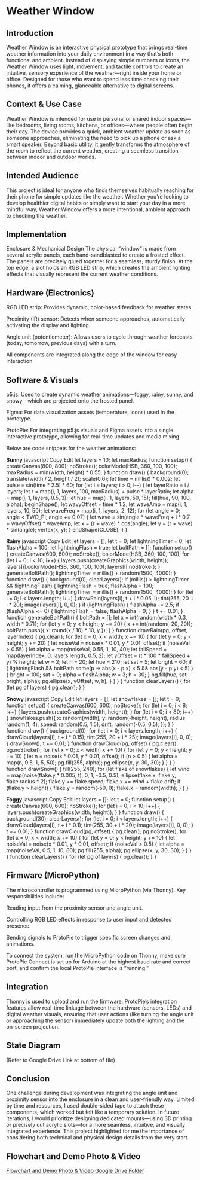 # Weather Window 
## Introduction
Weather Window is an interactive physical prototype that brings real-time weather information into your daily environment in a way that’s both functional and ambient. Instead of displaying simple numbers or icons, the Weather Window uses light, movement, and tactile controls to create an intuitive, sensory experience of the weather—right inside your home or office. Designed for those who want to spend less time checking their phones, it offers a calming, glanceable alternative to digital screens.

## Context & Use Case
Weather Window is intended for use in personal or shared indoor spaces—like bedrooms, living rooms, kitchens, or offices—where people often begin their day. The device provides a quick, ambient weather update as soon as someone approaches, eliminating the need to pick up a phone or ask a smart speaker. Beyond basic utility, it gently transforms the atmosphere of the room to reflect the current weather, creating a seamless transition between indoor and outdoor worlds.

## Intended Audience
This project is ideal for anyone who finds themselves habitually reaching for their phone for simple updates like the weather. Whether you’re looking to develop healthier digital habits or simply want to start your day in a more mindful way, Weather Window offers a more intentional, ambient approach to checking the weather.

## Implementation
Enclosure & Mechanical Design
The physical “window” is made from several acrylic panels, each hand-sandblasted to create a frosted effect. The panels are precisely glued together for a seamless, sturdy finish. At the top edge, a slot holds an RGB LED strip, which creates the ambient lighting effects that visually represent the current weather conditions.

## Hardware (Electronics)
RGB LED strip: Provides dynamic, color-based feedback for weather states.

Proximity (IR) sensor: Detects when someone approaches, automatically activating the display and lighting.

Angle unit (potentiometer): Allows users to cycle through weather forecasts (today, tomorrow, previous days) with a turn.

All components are integrated along the edge of the window for easy interaction.

## Software & Visuals
p5.js: Used to create dynamic weather animations—foggy, rainy, sunny, and snowy—which are projected onto the frosted panel.

Figma: For data visualization assets (temperature, icons) used in the prototype.

ProtoPie: For integrating p5.js visuals and Figma assets into a single interactive prototype, allowing for real-time updates and media mixing.

Below are code snippets for the weather animations:


**Sunny**
javascript
Copy
Edit
let layers = 10;
let maxRadius;
function setup() {
  createCanvas(800, 800);
  noStroke();
  colorMode(HSB, 360, 100, 100);
  maxRadius = min(width, height) * 0.55;
}
function draw() {
  background(0);
  translate(width / 2, height / 2);
  scale(0.6);
  let time = millis() * 0.002;
  let pulse = sin(time * 2.5) * 60;
  for (let i = layers; i > 0; i--) {
    let layerRatio = i / layers;
    let r = map(i, 1, layers, 100, maxRadius) + pulse * layerRatio;
    let alpha = map(i, 1, layers, 0.5, 3);
    let hue = map(i, 1, layers, 50, 15);
    fill(hue, 90, 100, alpha);
    beginShape();
    let wavyOffset = time * 1.2;
    let waveAmp = map(i, 1, layers, 10, 50);
    let waveFreq = map(i, 1, layers, 2, 12);
    for (let angle = 0; angle < TWO_PI; angle += 0.07) {
      let wave = sin(angle * waveFreq + i * 0.7 + wavyOffset) * waveAmp;
      let x = (r + wave) * cos(angle);
      let y = (r + wave) * sin(angle);
      vertex(x, y);
    }
    endShape(CLOSE);
  }
}

**Rainy**
javascript
Copy
Edit
let layers = [];
let t = 0;
let lightningTimer = 0;
let flashAlpha = 100;
let lightningFlash = true;
let boltPath = [];
function setup() {
  createCanvas(600, 600);
  noStroke();
  colorMode(HSB, 360, 100, 100);
  for (let i = 0; i < 10; i++) {
    layers.push(createGraphics(width, height));
    layers[i].colorMode(HSB, 360, 100, 100);
    layers[i].noStroke();
  }
  generateBoltPath();
  lightningTimer = millis() + random(1500, 4000);
}
function draw() {
  background(0);
  clearLayers();
  if (millis() > lightningTimer && !lightningFlash) {
    lightningFlash = true;
    flashAlpha = 100;
    generateBoltPath();
    lightningTimer = millis() + random(1500, 4000);
  }
  for (let i = 0; i < layers.length; i++) {
    drawRain(layers[i], t + i * 0.05, i);
    tint(255, 20 + i * 20);
    image(layers[i], 0, 0);
  }
  if (lightningFlash) {
    flashAlpha -= 2.5;
    if (flashAlpha <= 0) {
      lightningFlash = false;
      flashAlpha = 0;
    }
  }
  t += 0.01;
}
function generateBoltPath() {
  boltPath = [];
  let x = int(random(width * 0.3, width * 0.7));
  for (let y = 0; y < height; y += 20) {
    x += int(random(-20, 20));
    boltPath.push({ x: round(x / 10) * 10, y });
  }
}
function drawRain(pg, offset, layerIndex) {
  pg.clear();
  for (let x = 0; x < width; x += 10) {
    for (let y = 0; y < height; y += 20) {
      let noiseVal = noise(x * 0.01, y * 0.01, offset);
      if (noiseVal > 0.55) {
        let alpha = map(noiseVal, 0.55, 1, 10, 40);
        let fallSpeed = map(layerIndex, 0, layers.length, 0.5, 2);
        let yOffset = (t * 100 * fallSpeed + y) % height;
        let w = 2;
        let h = 20;
        let hue = 210;
        let sat = 5;
        let bright = 60;
        if (
          lightningFlash &&
          boltPath.some(p => abs(x - p.x) < 5 && abs(y - p.y) < 5)
        ) {
          bright = 100;
          sat = 0;
          alpha = flashAlpha;
          w = 3;
          h = 30;
        }
        pg.fill(hue, sat, bright, alpha);
        pg.ellipse(x, yOffset, w, h);
      }
    }
  }
}
function clearLayers() {
  for (let pg of layers) {
    pg.clear();
  }
}

**Snowy**
javascript
Copy
Edit
let layers = [];
let snowflakes = [];
let t = 0;
function setup() {
  createCanvas(600, 600);
  noStroke();
  for (let i = 0; i < 8; i++) {
    layers.push(createGraphics(width, height));
  }
  for (let i = 0; i < 80; i++) {
    snowflakes.push({
      x: random(width),
      y: random(-height, height),
      radius: random(1, 4),
      speed: random(0.5, 1.5),
      drift: random(-0.5, 0.5),
    });
  }
}
function draw() {
  background(0);
  for (let i = 0; i < layers.length; i++) {
    drawCloud(layers[i], t + i * 0.15);
    tint(255, 20 + i * 25);
    image(layers[i], 0, 0);
  }
  drawSnow();
  t += 0.01;
}
function drawCloud(pg, offset) {
  pg.clear();
  pg.noStroke();
  for (let x = 0; x < width; x += 10) {
    for (let y = 0; y < height; y += 10) {
      let n = noise(x * 0.01, y * 0.01, offset);
      if (n > 0.5) {
        let alpha = map(n, 0.5, 1, 5, 50);
        pg.fill(255, alpha);
        pg.ellipse(x, y, 30, 30);
      }
    }
  }
}
function drawSnow() {
  fill(255, 240);
  for (let flake of snowflakes) {
    let wind = map(noise(flake.y * 0.005, t), 0, 1, -0.5, 0.5);
    ellipse(flake.x, flake.y, flake.radius * 2);
    flake.y += flake.speed;
    flake.x += wind + flake.drift;
    if (flake.y > height) {
      flake.y = random(-50, 0);
      flake.x = random(width);
    }
  }
}

**Foggy**
javascript
Copy
Edit
let layers = [];
let t = 0;
function setup() {
  createCanvas(600, 600);
  noStroke();
  for (let i = 0; i < 10; i++) {
    layers.push(createGraphics(width, height));
  }
}
function draw() {
  background(30);
  clearLayers();
  for (let i = 0; i < layers.length; i++) {
    drawCloud(layers[i], t + i * 0.1);
    tint(255, 30 + i * 20);
    image(layers[i], 0, 0);
  }
  t += 0.01;
}
function drawCloud(pg, offset) {
  pg.clear();
  pg.noStroke();
  for (let x = 0; x < width; x += 10) {
    for (let y = 0; y < height; y += 10) {
      let noiseVal = noise(x * 0.01, y * 0.01, offset);
      if (noiseVal > 0.5) {
        let alpha = map(noiseVal, 0.5, 1, 10, 80);
        pg.fill(255, alpha);
        pg.ellipse(x, y, 30, 30);
      }
    }
  }
}
function clearLayers() {
  for (let pg of layers) {
    pg.clear();
  }
}

## Firmware (MicroPython)
The microcontroller is programmed using MicroPython (via Thonny).
Key responsibilities include:

Reading input from the proximity sensor and angle unit.

Controlling RGB LED effects in response to user input and detected presence.

Sending signals to ProtoPie to trigger specific screen changes and animations.

To connect the system, run the MicroPython code on Thonny, make sure ProtoPie Connect is set up for Arduino at the highest baud rate and correct port, and confirm the local ProtoPie interface is “running.”

## Integration
Thonny is used to upload and run the firmware. ProtoPie’s integration features allow real-time linkage between the hardware (sensors, LEDs) and digital weather visuals, ensuring that user actions (like turning the angle unit or approaching the sensor) immediately update both the lighting and the on-screen projection.

## State Diagram
(Refer to Google Drive Link at bottom of file)

## Conclusion
One challenge during development was integrating the angle unit and proximity sensor into the enclosure in a clean and user-friendly way. Limited by time and resources, I used double-sided tape to attach these components, which worked but felt like a temporary solution. In future iterations, I would prioritize designing dedicated mounts—using 3D printing or precisely cut acrylic slots—for a more seamless, intuitive, and visually integrated experience. This project highlighted for me the importance of considering both technical and physical design details from the very start.

## Flowchart and Demo Photo & Video

[Flowchart and Demo Photo & Video Google Drive Folder](https://drive.google.com/drive/folders/1FhZ_Sk9sxA3VqXrq39SCMkuBqH7y_fE5)



